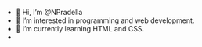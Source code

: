 - 👋 Hi, I’m @NPradella
- 👀 I’m interested in programming and web development.
- 🌱 I’m currently learning HTML and CSS.
- 


<!---
NPradella/NPradella is a ✨ special ✨ repository because its `README.md` (this file) appears on your GitHub profile.
You can click the Preview link to take a look at your changes.
--->
